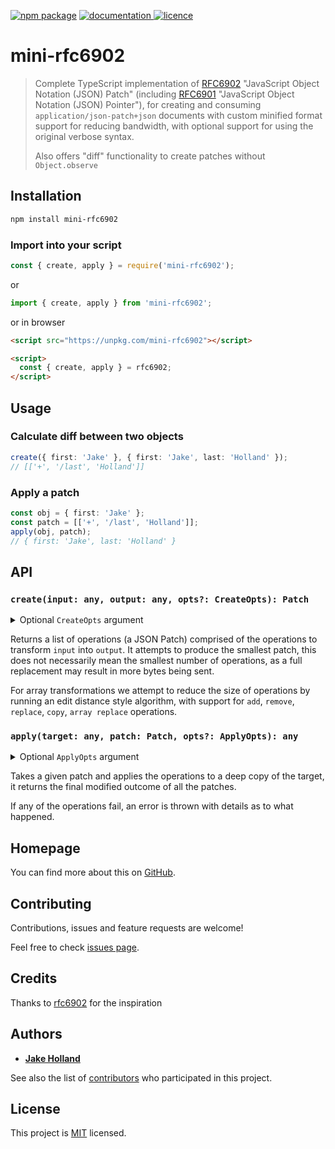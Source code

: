 [![npm package](https://img.shields.io/npm/v/mini-rfc6902.svg)](https://www.npmjs.com/package/mini-rfc6902)
[![documentation](https://img.shields.io/badge/documentation-yes-brightgreen.svg) ](https://github.com/hollandjake/mini-rfc6902/blob/main/README.md)
[![licence](https://img.shields.io/badge/License-MIT-yellow.svg)](https://github.com/hollandjake/mini-rfc6902/blob/main/LICENSE)

# mini-rfc6902

> Complete TypeScript implementation of [RFC6902](https://datatracker.ietf.org/doc/html/rfc6902) "JavaScript Object
> Notation (JSON) Patch"
> (including [RFC6901](https://datatracker.ietf.org/doc/html/rfc6901) "JavaScript Object Notation (JSON) Pointer"),
> for creating and consuming `application/json-patch+json` documents
> with custom minified format support for reducing bandwidth,
> with optional support for using the original verbose syntax.
>
> Also offers "diff" functionality to create patches without `Object.observe`

## Installation

```sh
npm install mini-rfc6902
```

### Import into your script

```ts
const { create, apply } = require('mini-rfc6902');
```

or

```ts
import { create, apply } from 'mini-rfc6902';
```

or in browser

```html
<script src="https://unpkg.com/mini-rfc6902"></script>

<script>
  const { create, apply } = rfc6902;
</script>
```

## Usage

### Calculate diff between two objects

```ts
create({ first: 'Jake' }, { first: 'Jake', last: 'Holland' });
// [['+', '/last', 'Holland']]
```

### Apply a patch

```ts
const obj = { first: 'Jake' };
const patch = [['+', '/last', 'Holland']];
apply(obj, patch);
// { first: 'Jake', last: 'Holland' }
```

## API

### `create(input: any, output: any, opts?: CreateOpts): Patch`

<details>
<summary>Optional <code>CreateOpts</code> argument</summary>

#### `opts.eq(x: Exclude<any, null | undefined>, y: Exclude<any, null | undefined>, opts: {skip: () => void}): boolean`

User defined equality function, this is called whenever we are comparing two values for equality,
if two values are deemed equal we do not traverse deeper inside of it to check for differences

calling the `opts.skip()` method from within this definition will allow the default equality handlers to run

#### `opts.clone<T>(val: T, opts: {skip: () => void)}): T`

User defined clone function, this is called whenever we are returning a value from the input back in a patch,
to ensure mutations don't occur.

calling the `opts.skip()` method from within this definition will allow the default clone handlers to run

####

`opts.diff(input: Exclude<any, null | undefined>, output: Exclude<any, null | undefined>, ptr: Pointer, opts: {skip: () => void}): Patch`

User defined diff creation function, this is called whenever we hit a point to compute the difference between two values

calling the `opts.skip()` method from within this definition will allow the default diff handlers to run

#### `opts.transform`

Configure whether to transform the output patch into `minify` or `maximize`, by default all inbuilt operations
return minified patches, but user defined diffs may not

</details>

Returns a list of operations (a JSON Patch) comprised of the operations to transform `input` into `output`.
It attempts to produce the smallest patch, this does not necessarily mean the smallest number of operations,
as a full replacement may result in more bytes being sent.

For array transformations we attempt to reduce the size of operations by running an edit distance style algorithm,
with support for `add`, `remove`, `replace`, `copy`, `array replace` operations.

### `apply(target: any, patch: Patch, opts?: ApplyOpts): any`

<details>
<summary>Optional <code>ApplyOpts</code> argument</summary>

#### `opts.eq(x: Exclude<any, null | undefined>, y: Exclude<any, null | undefined>, opts: {skip: () => void}): boolean`

User defined equality function, this is called whenever we are comparing two values for equality,
if two values are deemed equal we do not traverse deeper inside of it to check for differences

calling the `opts.skip()` method from within this definition will allow the default equality handlers to run

#### `opts.clone<T>(val: T, opts: {skip: () => void)}): T`

User defined clone function, this is called whenever we are returning a value from the input back in a patch,
to ensure mutations don't occur.

calling the `opts.skip()` method from within this definition will allow the default clone handlers to run

#### `opts.transform`

Configure whether to transform the output patch into `minify` or `maximize`, by default all inbuilt operations
return minified patches, but user defined diffs may not

</details>

Takes a given patch and applies the operations to a deep copy of the target,
it returns the final modified outcome of all the patches.

If any of the operations fail, an error is thrown with details as to what happened.

## Homepage

You can find more about this on [GitHub](https://github.com/hollandjake/mini-rfc6902).

## Contributing

Contributions, issues and feature requests are welcome!

Feel free to check [issues page](https://github.com/hollandjake/mini-rfc6902/issues).

## Credits

Thanks to [rfc6902](https://github.com/chbrown/rfc6902) for the inspiration

## Authors

- **[Jake Holland](https://github.com/hollandjake)**

See also the list of [contributors](https://github.com/hollandjake/mini-rfc6902/contributors) who participated in this
project.

## License

This project is [MIT](https://github.com/hollandjake/mini-rfc6902/blob/main/LICENSE) licensed.
